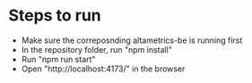 # Steps to run
 - Make sure the correposnding altametrics-be is running first
 - In the repository folder, run "npm install"
 - Run "npm run start"
 - Open "http://localhost:4173/" in the browser
